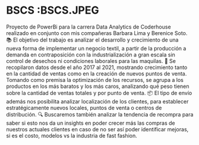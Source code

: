 # BSCS :BSCS.JPEG
Proyecto de PowerBi para la carrera Data Analytics de Coderhouse realizado en conjunto con mis compañeras Barbara Lima y Berenice Soto.
📚 El objetivo del trabajo es analizar el desarrollo y crecimiento de una nueva forma de implementar un negocio textil, a partir de la producción a demanda en contraposición con la industrialización a gran escala sin control de desechos ni condiciones laborales para las maquilas.
👀 Se recopilaron datos desde el año 2017 al 2021, mostrando crecimiento tanto en la cantidad de ventas como en la creación de nuevos puntos de venta. 
Tomando como premisa la optimización de los recursos, se agrupa a  los productos en los más baratos y los más caros, analizando qué peso tienen sobre la cantidad de ventas totales y por punto de venta.
📦 El tipo de envío además nos posibilita analizar localización de los clientes, para establecer estratégicamente nuevos locales, puntos de venta o centros de distribución. 
🔍 Buscaremos también analizar la tendencia de recompra para saber si esto nos da un insights en poder crecer más las compras de nuestros actuales clientes en caso de no ser así poder identificar mejoras, si es el costo, modelos vs la industria de fast fashion.






